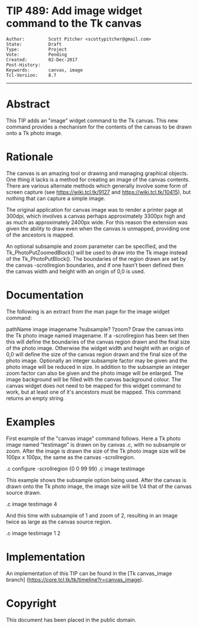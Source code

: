 # TIP 489: Add image widget command to the Tk canvas
	Author:         Scott Pitcher <scottypitcher@gmail.com>
	State:          Draft
	Type:           Project
	Vote:           Pending
	Created:        02-Dec-2017
	Post-History:
	Keywords:       canvas, image
	Tcl-Version:    8.7
-----

# Abstract

This TIP adds an "image" widget command to the Tk canvas. This new command provides a mechanism for the contents of the canvas to be drawn onto a Tk photo image.

# Rationale

The canvas is an amazing tool or drawing and managing graphical objects. One thing it lacks is a method for creating an image of the canvas contents. There are various alternate methods which generally involve some form of screen capture (see https://wiki.tcl.tk/9127 and https://wiki.tcl.tk/10415), but nothing that can capture a simple image.

The original application for canvas image was to render a printer page at 300dpi, which involves a canvas perhaps approximately 3300px high and as much as approximately 2400px wide. For this reason the extension was given the ability to draw even when the canvas is unmapped, providing one of the ancestors is mapped.

An optional subsample and zoom parameter can be specified, and the Tk_PhotoPutZoomedBlock() will be used to draw into the Tk image instead of the Tk_PhotoPutBlock(). The boundaries of the region drawn are set by the canvas -scrollregion boundaries, and if one hasn't been defined then the canvas width and height with an origin of 0,0 is used.

# Documentation

The following is an extract from the man page for the image widget command:

pathName image imagename ?subsample? ?zoom?
    Draw the canvas into the Tk photo image named imagename.  If a -scrollregion has been set then this will define the boundaries of the canvas region drawn and
    the final size of the photo image.  Otherwise the widget width and height with an origin of 0,0 will define the size of the canvas region drawn and the final
    size of the photo image.  Optionally an integer subsample factor may be given and the photo image will be reduced in size. In addition to  the  subsample  an
    integer zoom factor can also be given and the photo image will be enlarged. The image background will be filled with the canvas background colour. The canvas
    widget does not need to be mapped for this widget command to work, but at least one of it's ancestors must be mapped.  This command returns an empty string.

# Examples

First example of the "canvas image" command follows. Here a Tk photo image named "testimage" is drawn on by canvas .c, with no subsample or zoom. After the image is drawn the size of the Tk photo image size will be 100px x 100px, the same as the canvas -scrollregion.

  .c configure -scrollregion {0 0 99 99}
  .c image testimage

This example shows the subsample option being used. After the canvas is drawn onto the Tk photo image, the image size will be 1/4 that of the canvas source drawn.

  .c image testimage 4

And this time with subsample of 1 and zoom of 2, resulting in an image twice as large as the canvas source region.

  .c image testimage 1 2
 
# Implementation

An implementation of this TIP can be found in the [Tk canvas_image branch]
(https://core.tcl.tk/tk/timeline?r=canvas_image).

# Copyright

This document has been placed in the public domain.

